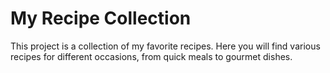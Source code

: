 # My Recipe Collection

This project is a collection of my favorite recipes. Here you will find various recipes for different occasions, from quick meals to gourmet dishes.

